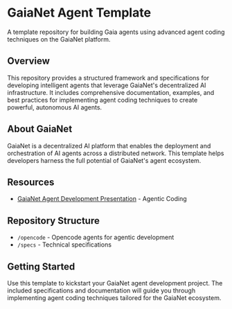 # GaiaNet Agent Template

A template repository for building Gaia agents using advanced agent coding techniques on the GaiaNet platform.

## Overview

This repository provides a structured framework and specifications for developing intelligent agents that leverage GaiaNet's decentralized AI infrastructure. It includes comprehensive documentation, examples, and best practices for implementing agent coding techniques to create powerful, autonomous AI agents.

## About GaiaNet

GaiaNet is a decentralized AI platform that enables the deployment and orchestration of AI agents across a distributed network. This template helps developers harness the full potential of GaiaNet's agent ecosystem.

## Resources

- [GaiaNet Agent Development Presentation](https://docs.google.com/presentation/d/1awthnn5buUpGLXjUb8Hz-utZImznHwfA4ldqhaMXTm4/edit?slide=id.g370e1487513_0_10#slide=id.g370e1487513_0_10) - Agentic Coding

## Repository Structure

- `/opencode` - Opencode agents for agentic development
- `/specs` - Technical specifications

## Getting Started

Use this template to kickstart your GaiaNet agent development project. The included specifications and documentation will guide you through implementing agent coding techniques tailored for the GaiaNet ecosystem.
